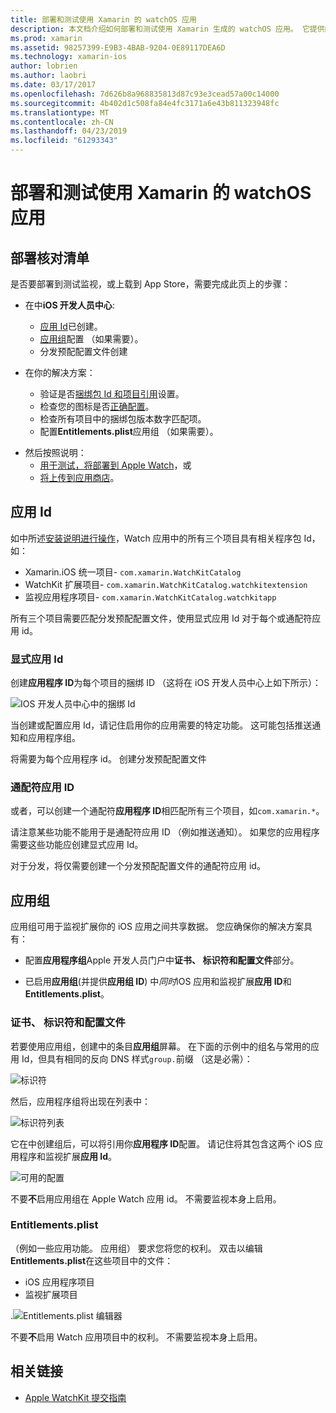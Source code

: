 ```yaml
---
title: 部署和测试使用 Xamarin 的 watchOS 应用
description: 本文档介绍如何部署和测试使用 Xamarin 生成的 watchOS 应用。 它提供的部署清单，讨论显式和通配符应用 Id，并介绍了应用组。
ms.prod: xamarin
ms.assetid: 98257399-E9B3-4BAB-9204-0E89117DEA6D
ms.technology: xamarin-ios
author: lobrien
ms.author: laobri
ms.date: 03/17/2017
ms.openlocfilehash: 7d626b8a968835813d87c93e3cead57a00c14000
ms.sourcegitcommit: 4b402d1c508fa84e4fc3171a6e43b811323948fc
ms.translationtype: MT
ms.contentlocale: zh-CN
ms.lasthandoff: 04/23/2019
ms.locfileid: "61293343"
---
```

# <a name="deploying-and-testing-watchos-apps-with-xamarin"></a>部署和测试使用 Xamarin 的 watchOS 应用

## <a name="deployment-checklist"></a>部署核对清单

是否要部署到测试监视，或上载到 App Store，需要完成此页上的步骤：

- 在中**iOS 开发人员中心**:
  - [应用 Id](#App_IDs)已创建。
  - [应用组](#App_Groups)配置 （如果需要）。
  - 分发预配配置文件创建

- 在你的解决方案：

  - 验证是否[捆绑包 Id 和项目引用](~/ios/watchos/get-started/installation.md)设置。
  - 检查您的图标是否[正确配置](~/ios/watchos/app-fundamentals/icons.md)。
  - 检查所有项目中的捆绑包版本数字匹配项。
  - 配置**Entitlements.plist**应用组 （如果需要）。

* 然后按照说明：
  - [用于测试，将部署到 Apple Watch](~/ios/watchos/deploy-test/device.md)，或
  - [将上传到应用商店](~/ios/watchos/deploy-test/appstore.md)。

<a name="App_IDs"/>

## <a name="app-ids"></a>应用 Id

如中所述[安装说明进行操作](~/ios/watchos/get-started/installation.md)，Watch 应用中的所有三个项目具有相关程序包 Id，如：

- Xamarin.iOS 统一项目- `com.xamarin.WatchKitCatalog`
- WatchKit 扩展项目- `com.xamarin.WatchKitCatalog.watchkitextension`
- 监视应用程序项目- `com.xamarin.WatchKitCatalog.watchkitapp`

所有三个项目需要匹配分发预配配置文件，使用显式应用 Id 对于每个或通配符应用 id。

### <a name="explicit-app-ids"></a>显式应用 Id

创建**应用程序 ID**为每个项目的捆绑 ID （这将在 iOS 开发人员中心上如下所示）：

![IOS 开发人员中心中的捆绑 Id](images/appids-specific-sml.png)

当创建或配置应用 Id，请记住启用你的应用需要的特定功能。 这可能包括推送通知和应用程序组。

将需要为每个应用程序 id。 创建分发预配配置文件

### <a name="wildcard-app-id"></a>通配符应用 ID

或者，可以创建一个通配符**应用程序 ID**相匹配所有三个项目，如`com.xamarin.*`。

请注意某些功能不能用于是通配符应用 ID （例如推送通知）。 如果您的应用程序需要这些功能应创建显式应用 Id。

对于分发，将仅需要创建一个分发预配配置文件的通配符应用 id。

<a name="App_Groups" />

## <a name="app-groups"></a>应用组

应用组可用于监视扩展你的 iOS 应用之间共享数据。 您应确保你的解决方案具有：

- 配置**应用程序组**Apple 开发人员门户中**证书、 标识符和配置文件**部分。

- 已启用**应用组**(并提供**应用组 ID**) 中*同时*iOS 应用和监视扩展**应用 ID**和**Entitlements.plist**。

### <a name="certificates-identifiers--profiles"></a>证书、 标识符和配置文件

若要使用应用组，创建中的条目**应用组**屏幕。 在下面的示例中的组名与常用的应用 Id，但具有相同的反向 DNS 样式`group.`前缀 （这是必需）：

![标识符](images/appgroups-new-sml.png)

然后，应用程序组将出现在列表中：

![标识符列表](images/appgroups-setup-sml.png)

它在中创建组后，可以将引用你**应用程序 ID**配置。 请记住将其包含这两个 iOS 应用程序和监视扩展**应用 Id**。

![可用的配置](images/appgroups-sml.png)

不要**不**启用应用组在 Apple Watch 应用 id。 不需要监视本身上启用。

### <a name="entitlementsplist"></a>Entitlements.plist

（例如一些应用功能。 应用组） 要求您将您的权利。
双击以编辑**Entitlements.plist**在这些项目中的文件：

- iOS 应用程序项目
- 监视扩展项目

.![Entitlements.plist 编辑器](images/entitlements-plist-sml.png)

不要**不**启用 Watch 应用项目中的权利。 不需要监视本身上启用。

## <a name="related-links"></a>相关链接

- [Apple WatchKit 提交指南](https://developer.apple.com/app-store/watch/)

